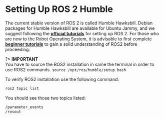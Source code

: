 # Setting Up ROS 2 Humble

The current stable version of ROS 2 is called Humble Hawksbill. Debian packages for Humble Hawksbill are available for Ubuntu Jammy, and we suggest following the [**official tutorials**](https://docs.ros.org/en/humble/Installation/Ubuntu-Install-Debians.html) for setting up ROS 2. For those who are new to the Robot Operating System, it is advisable to first complete [**beginner tutorials**](https://docs.ros.org/en/humble/Tutorials/Beginner-CLI-Tools.html) to gain a solid understanding of ROS2 before proceeding.

?> **IMPORTANT** \
You have to source the ROS2 installation in same the terminal in order to use ROS2 commands. ```source /opt/ros/humble/setup.bash ```


To verify ROS2 installation use the following command:
```bash
ros2 topic list 
``` 

You should see those two topics listed: 
```bash
/parameter_events
/rosout
```
